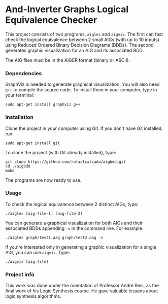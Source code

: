 # And-Inverter Graphs Logical Equivalence Checker

This project consists of two programs, `aiglec` and `aigviz`. The first can fast check the logical equivalence between 2 small AIGs (with up to 10 inputs) using Reduced Ordered Binary Decision Diagrams (BDDs). The second generates graphic visualization for an AIG and its associated BDD.

The AIG files must be in the AIGER format (binary or ASCII).

### Dependencies

GraphViz is needed to generate graphical visualization. You will also need `g++` to compile the source code. To install them in your computer, type in your terminal:
```
sudo apt-get install graphviz g++
```

### Installation

Clone the project in your computer using Git. If you don't have Git installed, run:
```
sudo apt-get install git
```

To clone the project (with Git already installed), type:
```
git clone https://github.com/rafaelcalcada/aigbdd.git
cd ./aigbdd
make
```
The programs are now ready to use.

### Usage
To check the logical equivalence between 2 distinct AIGs, type:
```
./aiglec [aig-file-1] [aig-file-2]
```
You can generate a graphical visualization for both AIGs and their associated BDDs appending `-v` in the command line. For example:
```
./aiglec graph/test1.aag graph/test2.aag -v
```
If you're interested only in generating a graphic visualization for a single AIG, you can use `aigviz`. Type:
```
./aigviz [aig-file]
```

### Project info
This work was done under the orientation of Professor André Reis, as the final work of his Logic Synthesis course. He gave valuable lessons about logic synthesis algorithms.
